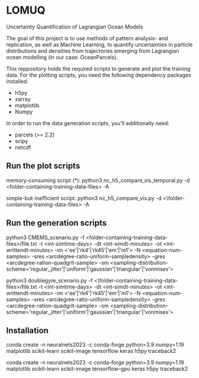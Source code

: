 # LOMUQ
Uncertainty Quantification of Lagrangian Ocean Models

The goal of this project is to use methods of pattern analysis- and replication, as well as Machine Learning, to quantify uncertainties in particle distributions and densities from trajectories emerging from Lagrangian ocean modelling (in our case: OceanParcels).

This reppository holds the required scripts to generate and plot the training data. For the plotting scripts, you need the following dependency packages installed:

- h5py
- xarray
- matplotlib
- Numpy

In order to run the data generation scripts, you'll additionally need:

- parcels (>= 2.2)
- scipy
- netcdf

## Run the plot scripts

memory-consuming script (*): python3 nc_h5_compare_vis_temporal.py -d \<folder-containing-training-data-files\> -A

simple-but-inefficient script: python3 nc_h5_compare_vis.py -d <\folder-containing-training-data-files\> -A

## Run the generation scripts

python3 CMEMS_scenario.py -f \<folder-containing-training-data-files\>/file.txt -t \<int-simtime-days\> -dt \<int-simdt-minutes\> -ot \<int-writtendt-minutes\> -im \<'ee'|'rk4'|'rk45'|'em'|'m1'\> -N \<equation-num-samples\> -sres \<arcdegree-ratio-uniform-sampledensity\> -gres \<arcdegree-ration-quadgrit-sample\> -sm \<sampling-distribution-scheme='regular_jitter'|'uniform'|'gaussian'|'triangular'|'vonmises'\>

python3 doublegyre_scenario.py -f <\folder-containing-training-data-files\>/file.txt -t \<int-simtime-days\> -dt \<int-simdt-minutes\> -ot \<int-writtendt-minutes\> -im \<'ee'|'rk4'|'rk45'|'em'|'m1'\> -N \<equation-num-samples\> -sres \<arcdegree-ratio-uniform-sampledensity\> -gres \<arcdegree-ration-quadgrit-sample\> -sm \<sampling-distribution-scheme='regular_jitter'|'uniform'|'gaussian'|'triangular'|'vonmises'\>


## Installation

conda create -n neuralnets2023 -c conda-forge python=3.9 numpy=1.19 matplotlib scikit-learn scikit-image tensorflow keras h5py traceback2

conda create -n neuralnets2023 -c conda-forge python=3.9 numpy=1.19 matplotlib scikit-learn scikit-image tensorflow-gpu keras h5py traceback2
